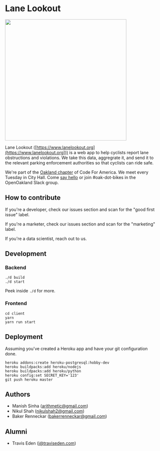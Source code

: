 # Lane Lookout
<img src='https://i.imgur.com/y2yWHPb.png' height="400px"/>

Lane Lookout ([https://www.lanelookout.org](https://www.lanelookout.org])) is a web app to help cyclists report lane obstructions and violations. We take this data, aggregrate it, and send it to the relevant parking enforcement authorities so that cyclists can ride safe.

We're part of the [Oakland chapter](www.openoakland.org) of Code For America. We meet every Tuesday in City Hall. Come [say hello](https://www.meetup.com/OpenOakland) or join #oak-dot-bikes in the OpenOakland Slack group.

## How to contribute

If you're a developer, check our issues section and scan for the "good first issue" label.

If you're a marketer, check our issues section and scan for the "marketing" label.

If you're a data scientist, reach out to us.

## Development

### Backend

```
./d build
./d start
```

Peek inside `./d` for more.

### Frontend
```
cd client
yarn
yarn run start
```

## Deployment

Assuming you've created a Heroku app and have your git configuration done.

```
heroku addons:create heroku-postgresql:hobby-dev
heroku buildpacks:add heroku/nodejs
heroku buildpacks:add heroku/python
heroku config:set SECRET_KEY='123'
git push heroku master
```

## Authors
* Manish Sinha (arithmetic@gmail.com)
* Nikul Shah (nikulshah2@gmail.com)
* Baker Renneckar (bakerrenneckar@gmail.com)

## Alumni
* Travis Eden (i@traviseden.com)

